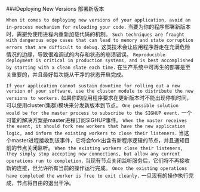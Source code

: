 ###Deploying New Versions  部署新版本

`When it comes to deploying new versions of your application, avoid an in-process mechanism for reloading your code.`
当要为你的程序部署新版本时，需避免使用进程内重新加载代码的机制。
`Such techniques are fraught with dangerous edge cases that can lead to memory and state corruption errors that are difficult to debug.`
这类技术会让应用程序游走在充满危险情况的边缘，导致很难调试的内存和状态的崩溃错误。
`Reproducible deployment is critical in production systems, and is best accomplished by starting with a clean slate each time.`
在生产系统中可再生的部署是至关重要的，并且最好每次能从干净的状态开启完成。


`If your application cannot sustain downtime for rolling out a new version of your software, use the cluster module to distribute the new versions to workers.`
如果你的应用程序要求在更新版本时不能出现停机时间，可以使用cluster(集群)模块来分发新版本到节点。
`One possible solution would be for the master process to subscribe to the SIGHUP event.`
一个可能的解决方案是master进程订阅SIGHUP事件。
`When the master receives the event, it should fork new workers that have the new application logic, and inform the existing workers to close their listeners.`
当这个master进程接收到该事件，它将会fork出含有新程序逻辑的节点，并且通知目前的节点关闭监听。
`When the existing workers close their listeners, they simply stop accepting new connections, but allow any current operations run to completion.`
当现有节点关闭监听服务后，它们将不再接收新的连接，但允许所有当前的操作运行完成。
`Once the existing operations have completed the worker is free to exit cleanly.`
一旦现有的操作执行完成，节点将自由的退出干净。
